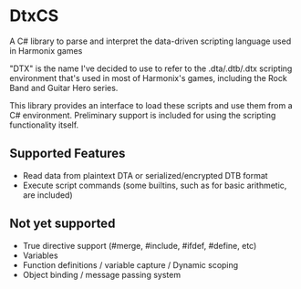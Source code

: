 # DtxCS
A C# library to parse and interpret the data-driven scripting language used in Harmonix games

"DTX" is the name I've decided to use to refer to the .dta/.dtb/.dtx scripting environment that's used in most of Harmonix's games,
including the Rock Band and Guitar Hero series.

This library provides an interface to load these scripts and use them from a C# environment. Preliminary support is included for using
the scripting functionality itself.

## Supported Features
- Read data from plaintext DTA or serialized/encrypted DTB format
- Execute script commands (some builtins, such as for basic arithmetic, are included)

## Not yet supported
- True directive support (#merge, #include, #ifdef, #define, etc)
- Variables
- Function definitions / variable capture / Dynamic scoping
- Object binding / message passing system

